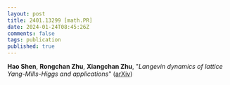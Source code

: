 ```yaml
---
layout: post
title: 2401.13299 [math.PR]
date: 2024-01-24T08:45:26Z
comments: false
tags: publication
published: true
---
```


<b>Hao Shen</b>, <b>Rongchan Zhu</b>, <b>Xiangchan Zhu</b>, "<i>Langevin dynamics of lattice Yang-Mills-Higgs and applications</i>" ([arXiv](http://arxiv.org/abs/2401.13299v1))
